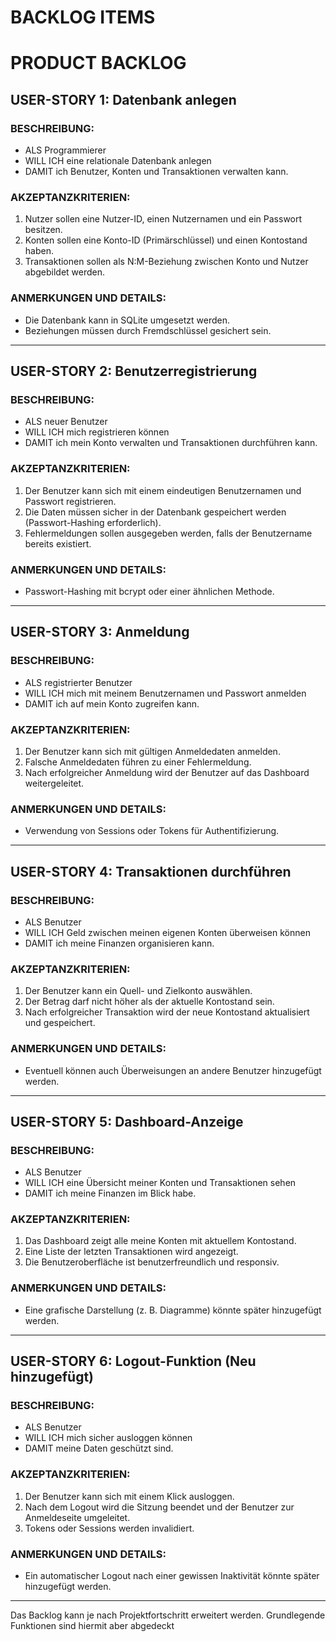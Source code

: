 # BACKLOG ITEMS

# PRODUCT BACKLOG

## USER-STORY 1: Datenbank anlegen
### BESCHREIBUNG:
- ALS Programmierer
- WILL ICH eine relationale Datenbank anlegen
- DAMIT ich Benutzer, Konten und Transaktionen verwalten kann.

### AKZEPTANZKRITERIEN:
1. Nutzer sollen eine Nutzer-ID, einen Nutzernamen und ein Passwort besitzen.
2. Konten sollen eine Konto-ID (Primärschlüssel) und einen Kontostand haben.
3. Transaktionen sollen als N:M-Beziehung zwischen Konto und Nutzer abgebildet werden.

### ANMERKUNGEN UND DETAILS:
- Die Datenbank kann in SQLite umgesetzt werden.
- Beziehungen müssen durch Fremdschlüssel gesichert sein.

---

## USER-STORY 2: Benutzerregistrierung
### BESCHREIBUNG:
- ALS neuer Benutzer
- WILL ICH mich registrieren können
- DAMIT ich mein Konto verwalten und Transaktionen durchführen kann.

### AKZEPTANZKRITERIEN:
1. Der Benutzer kann sich mit einem eindeutigen Benutzernamen und Passwort registrieren.
2. Die Daten müssen sicher in der Datenbank gespeichert werden (Passwort-Hashing erforderlich).
3. Fehlermeldungen sollen ausgegeben werden, falls der Benutzername bereits existiert.

### ANMERKUNGEN UND DETAILS:
- Passwort-Hashing mit bcrypt oder einer ähnlichen Methode.

---

## USER-STORY 3: Anmeldung
### BESCHREIBUNG:
- ALS registrierter Benutzer
- WILL ICH mich mit meinem Benutzernamen und Passwort anmelden
- DAMIT ich auf mein Konto zugreifen kann.

### AKZEPTANZKRITERIEN:
1. Der Benutzer kann sich mit gültigen Anmeldedaten anmelden.
2. Falsche Anmeldedaten führen zu einer Fehlermeldung.
3. Nach erfolgreicher Anmeldung wird der Benutzer auf das Dashboard weitergeleitet.

### ANMERKUNGEN UND DETAILS:
- Verwendung von Sessions oder Tokens für Authentifizierung.

---

## USER-STORY 4: Transaktionen durchführen
### BESCHREIBUNG:
- ALS Benutzer
- WILL ICH Geld zwischen meinen eigenen Konten überweisen können
- DAMIT ich meine Finanzen organisieren kann.

### AKZEPTANZKRITERIEN:
1. Der Benutzer kann ein Quell- und Zielkonto auswählen.
2. Der Betrag darf nicht höher als der aktuelle Kontostand sein.
3. Nach erfolgreicher Transaktion wird der neue Kontostand aktualisiert und gespeichert.

### ANMERKUNGEN UND DETAILS:
- Eventuell können auch Überweisungen an andere Benutzer hinzugefügt werden.

---

## USER-STORY 5: Dashboard-Anzeige
### BESCHREIBUNG:
- ALS Benutzer
- WILL ICH eine Übersicht meiner Konten und Transaktionen sehen
- DAMIT ich meine Finanzen im Blick habe.

### AKZEPTANZKRITERIEN:
1. Das Dashboard zeigt alle meine Konten mit aktuellem Kontostand.
2. Eine Liste der letzten Transaktionen wird angezeigt.
3. Die Benutzeroberfläche ist benutzerfreundlich und responsiv.

### ANMERKUNGEN UND DETAILS:
- Eine grafische Darstellung (z. B. Diagramme) könnte später hinzugefügt werden.

---

## USER-STORY 6: Logout-Funktion (Neu hinzugefügt)
### BESCHREIBUNG:
- ALS Benutzer
- WILL ICH mich sicher ausloggen können
- DAMIT meine Daten geschützt sind.

### AKZEPTANZKRITERIEN:
1. Der Benutzer kann sich mit einem Klick ausloggen.
2. Nach dem Logout wird die Sitzung beendet und der Benutzer zur Anmeldeseite umgeleitet.
3. Tokens oder Sessions werden invalidiert.

### ANMERKUNGEN UND DETAILS:
- Ein automatischer Logout nach einer gewissen Inaktivität könnte später hinzugefügt werden.

---

Das Backlog kann je nach Projektfortschritt erweitert werden.
Grundlegende Funktionen sind hiermit aber abgedeckt



